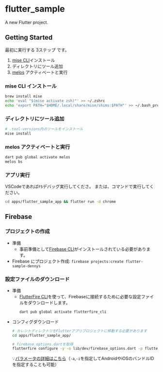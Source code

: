 # flutter_sample

A new Flutter project.

## Getting Started

最初に実行する 3ステップ です。

1. [mise CLI](https://mise.jdx.dev/getting-started.html)インストール
2. ディレクトリにツール追加
3. [melos](https://melos.invertase.dev/getting-started) アクティベートと実行

### mise CLI インストール

```bash
brew install mise
echo 'eval "$(mise activate zsh)"' >> ~/.zshrc
echo 'export PATH="$HOME/.local/share/mise/shims:$PATH"' >> ~/.bash_profile
```

### ディレクトリにツール追加

```bash
# .tool-versions内のツールをインストール
mise install
```

### melos アクティベートと実行

```bash
dart pub global activate melos
melos bs
```

### アプリ実行

VSCodeであれば`F5`デバッグ実行してくださ。
または、コマンドで実行してください。

```bash
cd apps/flutter_sample_app && flutter run -d chrome
```

## Firebase

### プロジェクトの作成

- 準備
  - 事前準備として[Firebase CLI](https://firebase.google.com/docs/cli?hl=ja#sign-in-test-cli)がインストールされている必要があります。
- Firebase にプロジェクト作成: `firebase projects:create flutter-sample-dennys`

### 設定ファイルのダウンロード

- 準備
  - [FlutterFire CLI](https://firebase.flutter.dev/docs/cli/)を使って、Firebaseに接続するために必要な設定ファイルをダウンロードします。
    ```bash
    dart pub global activate flutterfire_cli
    ```
- コンフィグダウンロード
  ```bash
  # カレントディレクトリをFlutterアプリプロジェクトに移動する必要があります
  cd apps/flutter_sample_app/
  
  # firebase_options.dartを取得
  flutterfire configure -y -o lib/dev/firebase_options.dart -p flutter-sample-dennys
  ```
   💡[パラメータの詳細はこちら](https://firebase.flutter.dev/docs/cli/#configure)（`-a`,`-i`を指定してAndroidやiOSのバンドルIDを指定することも可能）
